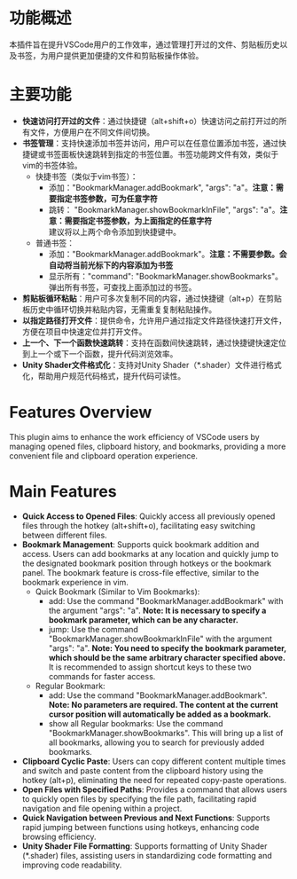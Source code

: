 # 功能概述
本插件旨在提升VSCode用户的工作效率，通过管理打开过的文件、剪贴板历史以及书签，为用户提供更加便捷的文件和剪贴板操作体验。

# 主要功能
* **快速访问打开过的文件**：通过快捷键（alt+shift+o）快速访问之前打开过的所有文件，方便用户在不同文件间切换。
* **书签管理**：支持快速添加书签并访问，用户可以在任意位置添加书签，通过快捷键或书签面板快速跳转到指定的书签位置。书签功能跨文件有效，类似于vim的书签体验。  
    * 快捷书签（类似于vim书签）：  
        * 添加："BookmarkManager.addBookmark", "args": "a"。**注意：需要指定书签参数，可为任意字符**  
        * 跳转： "BookmarkManager.showBookmarkInFile", "args": "a"。**注意：需要指定书签参数，为上面指定的任意字符**  
    建议将以上两个命令添加到快捷键中。
    * 普通书签：
        * 添加："BookmarkManager.addBookmark"。**注意：不需要参数。会自动将当前光标下的内容添加为书签**
        * 显示所有："command": "BookmarkManager.showBookmarks"。弹出所有书签，可查找上面添加过的书签。
* **剪贴板循环粘贴**：用户可多次复制不同的内容，通过快捷键（alt+p）在剪贴板历史中循环切换并粘贴内容，无需重复复制粘贴操作。
* **以指定路径打开文件**：提供命令，允许用户通过指定文件路径快速打开文件，方便在项目中快速定位并打开文件。
* **上一个、下一个函数快速跳转**：支持在函数间快速跳转，通过快捷键快速定位到上一个或下一个函数，提升代码浏览效率。
* **Unity Shader文件格式化**：支持对Unity Shader（*.shader）文件进行格式化，帮助用户规范代码格式，提升代码可读性。


# Features Overview
This plugin aims to enhance the work efficiency of VSCode users by managing opened files, clipboard history, and bookmarks, providing a more convenient file and clipboard operation experience.

# Main Features
* **Quick Access to Opened Files**: Quickly access all previously opened files through the hotkey (alt+shift+o), facilitating easy switching between different files.
* **Bookmark Management**: Supports quick bookmark addition and access. Users can add bookmarks at any location and quickly jump to the designated bookmark position through hotkeys or the bookmark panel. The bookmark feature is cross-file effective, similar to the bookmark experience in vim.
    * Quick Bookmark (Similar to Vim Bookmarks):
        * add: Use the command "BookmarkManager.addBookmark" with the argument "args": "a". **Note: It is necessary to specify a bookmark parameter, which can be any character.**
        * jump: Use the command "BookmarkManager.showBookmarkInFile" with the argument "args": "a". **Note: You need to specify the bookmark parameter, which should be the same arbitrary character specified above.**  
It is recommended to assign shortcut keys to these two commands for faster access.
    * Regular Bookmark:
        * add: Use the command "BookmarkManager.addBookmark". **Note: No parameters are required. The content at the current cursor position will automatically be added as a bookmark.**
        * show all Regular bookmarks: Use the command "BookmarkManager.showBookmarks". This will bring up a list of all bookmarks, allowing you to search for previously added bookmarks.
* **Clipboard Cyclic Paste**: Users can copy different content multiple times and switch and paste content from the clipboard history using the hotkey (alt+p), eliminating the need for repeated copy-paste operations.
* **Open Files with Specified Paths**: Provides a command that allows users to quickly open files by specifying the file path, facilitating rapid navigation and file opening within a project.
* **Quick Navigation between Previous and Next Functions**: Supports rapid jumping between functions using hotkeys, enhancing code browsing efficiency.
* **Unity Shader File Formatting**: Supports formatting of Unity Shader (*.shader) files, assisting users in standardizing code formatting and improving code readability.